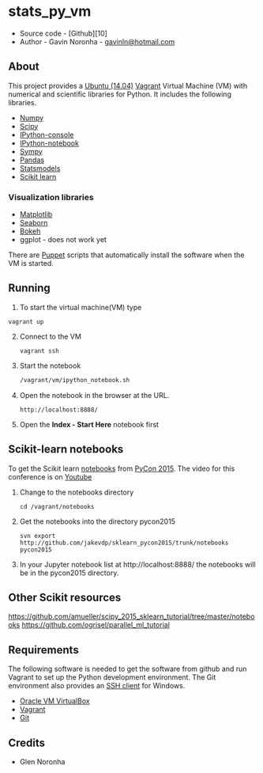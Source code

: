 # stats_py_vm

* Source code - [Github][10]
* Author - Gavin Noronha - <gavinln@hotmail.com>

[1]: https://github.com/gavinln/stats_py_vm.git

## About

This project provides a [Ubuntu (14.04)][20] [Vagrant][30] Virtual Machine (VM) with numerical and scientific libraries for Python. It includes the following libraries.

[20]: http://releases.ubuntu.com/14.04/
[30]: http://www.vagrantup.com/

* [Numpy][40]
* [Scipy][50]
* [IPython-console][70]
* [IPython-notebook][80]
* [Sympy][80]
* [Pandas][90]
* [Statsmodels][100]
* [Scikit learn][110]

[40]: http://www.numpy.org/
[50]: http://www.scipy.org/
[60]: http://ipython.org/
[70]: http://ipython.org/ipython-doc/dev/interactive/htmlnotebook.html
[80]: http://sympy.org/en/index.html
[90]: http://pandas.pydata.org/
[100]: http://statsmodels.sourceforge.net/
[110]: http://scikit-learn.org/stable/

### Visualization libraries

* [Matplotlib][120]
* [Seaborn][130]
* [Bokeh][140]
* ggplot - does not work yet

[120]: http://matplotlib.org/
[130]: http://stanford.edu/~mwaskom/software/seaborn/
[140]: http://bokeh.pydata.org/en/latest/

There are [Puppet][160] scripts that automatically install the software when the VM is started.

[160]: http://puppetlabs.com/

## Running

1. To start the virtual machine(VM) type

```
vagrant up
```

2. Connect to the VM

    ```
    vagrant ssh
    ```

3. Start the notebook

    ```bash
    /vagrant/vm/ipython_notebook.sh
    ```

4. Open the notebook in the browser at the URL.

    ```
    http://localhost:8888/
    ```

5. Open the **Index - Start Here** notebook  first

## Scikit-learn notebooks

To get the Scikit learn [notebooks][170] from [PyCon 2015][180]. The video for
this conference is on [Youtube][190]


[170]: https://github.com/jakevdp/sklearn_pycon2015
[180]: https://us.pycon.org/2015/
[190]: https://www.youtube.com/watch?v=L7R4HUQ-eQ0

1. Change to the notebooks directory

    ```
    cd /vagrant/notebooks
    ```

2. Get the notebooks into the directory pycon2015

    ```
    svn export http://github.com/jakevdp/sklearn_pycon2015/trunk/notebooks pycon2015
    ```

3. In your Jupyter notebook list at http://localhost:8888/ the notebooks will
   be in the pycon2015 directory.

## Other Scikit resources

https://github.com/amueller/scipy_2015_sklearn_tutorial/tree/master/notebooks
https://github.com/ogrisel/parallel_ml_tutorial

## Requirements

The following software is needed to get the software from github and run
Vagrant to set up the Python development environment. The Git environment
also provides an [SSH  client][200] for Windows.

* [Oracle VM VirtualBox][210]
* [Vagrant][220]
* [Git][230]

[200]: http://en.wikipedia.org/wiki/Secure_Shell
[210]: https://www.virtualbox.org/
[220]: http://vagrantup.com/
[230]: http://git-scm.com/

## Credits

* Glen Noronha
